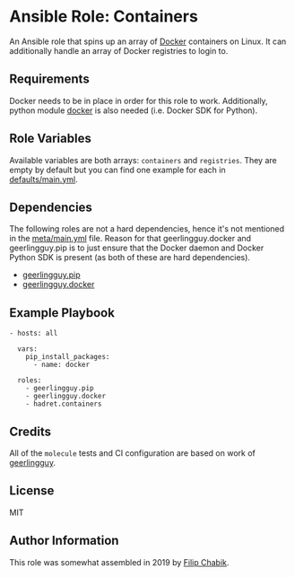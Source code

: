 Ansible Role: Containers
========================

An Ansible role that spins up an array of [Docker](https://docker.com)
containers on Linux. It can additionally handle an array of Docker registries
to login to.

Requirements
------------

Docker needs to be in place in order for this role to work. Additionally, python
module [docker](https://pypi.org/project/docker) is also needed (i.e. Docker
SDK for Python).

Role Variables
--------------

Available variables are both arrays: `containers` and `registries`. They are
empty by default but you can find one example for each in
[defaults/main.yml](defaults/main.yml).

Dependencies
------------

The following roles are not a hard dependencies, hence it's not mentioned in the
[meta/main.yml](meta/main.yml) file. Reason for that geerlingguy.docker and
geerlingguy.pip is to just ensure that the Docker daemon and Docker Python SDK
is present (as both of these are hard dependencies).

- [geerlingguy.pip](https://github.com/geerlingguy/ansible-role-pip)
- [geerlingguy.docker](https://github.com/geerlingguy/ansible-role-docker)

Example Playbook
----------------

```
- hosts: all

  vars:
    pip_install_packages:
      - name: docker

  roles:
    - geerlingguy.pip
    - geerlingguy.docker
    - hadret.containers
```

Credits
-------

All of the `molecule` tests and CI configuration are based on work of
[geerlingguy](https://github.com/geerlingguy).

License
-------

MIT

Author Information
------------------

This role was somewhat assembled in 2019 by [Filip Chabik](https://chabik.com).
